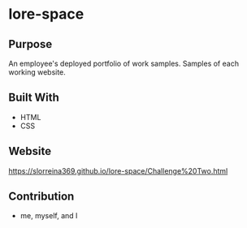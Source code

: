 # lore-space

## Purpose

An employee's deployed portfolio of work samples. Samples of each working website.

## Built With
* HTML
* CSS

## Website
https://slorreina369.github.io/lore-space/Challenge%20Two.html
## Contribution
* me, myself, and I
